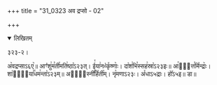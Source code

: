 +++
title = "31_0323 अव द्रप्सो - 02"

+++
<details open><summary>लिखितम्</summary>

३२३-२।

अ꣥वद्रप्साऽ६ए꣥॥ आꣳ꣡शु꣢म꣣ती꣯मति꣢ष्ठा꣡ऽ२३त्। ई꣯या꣢नᳲ꣣कृ꣤ष्णाः꣥। दा꣡श꣢भि꣣स्सह꣢स्रा꣡ऽ२३इः॥ आ꣯व꣢᳐त्त꣣मि꣤न्द्राः꣥। शा꣡चि꣢᳐या꣣꣯धम꣢न्ता꣡ऽ२३म्॥ अपा꣢᳐स्नी꣣꣯हि꣤ती꣥म्। नृ꣡मणाऽ२३ः। अ꣤धाऽ५द्राः। हो꣤ऽ५इ॥ डा॥
</details>
